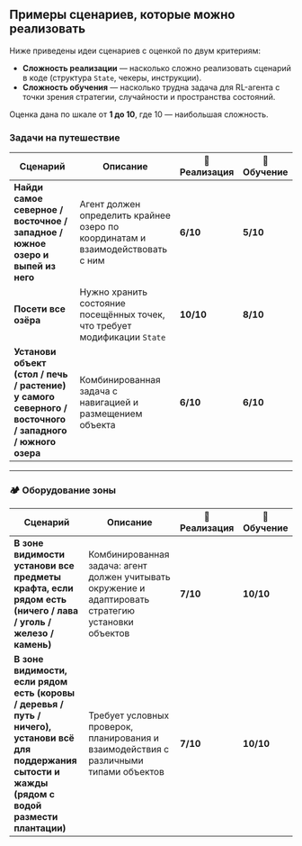

## Примеры сценариев, которые можно реализовать

Ниже приведены идеи сценариев с оценкой по двум критериям:

*  **Сложность реализации** — насколько сложно реализовать сценарий в коде (структура `State`, чекеры, инструкции).
*  **Сложность обучения** — насколько трудна задача для RL-агента с точки зрения стратегии, случайности и пространства состояний.

Оценка дана по шкале от **1 до 10**, где 10 — наибольшая сложность.



###  Задачи на путешествие

| Сценарий                                                                                                | Описание                                                                       | 🧩 Реализация | 🤖 Обучение |
| ------------------------------------------------------------------------------------------------------- | ------------------------------------------------------------------------------ | ------------- | ----------- |
| **Найди самое северное / восточное / западное / южное озеро и выпей из него**                           | Агент должен определить крайнее озеро по координатам и взаимодействовать с ним | **6/10**      | **5/10**    |
| **Посети все озёра**                                                                                    | Нужно хранить состояние посещённых точек, что требует модификации `State`      | **10/10**     | **8/10**    |
| **Установи объект (стол / печь / растение) у самого северного / восточного / западного / южного озера** | Комбинированная задача с навигацией и размещением объекта                      | **6/10**      | **6/10**    |

---

### 🏕️ Оборудование зоны

| Сценарий                                                                                                                                                  | Описание                                                                                             | 🧩 Реализация | 🤖 Обучение |
| --------------------------------------------------------------------------------------------------------------------------------------------------------- | ---------------------------------------------------------------------------------------------------- | ------------- | ----------- |
| **В зоне видимости установи все предметы крафта, если рядом есть (ничего / лава / уголь / железо / камень)**                                              | Комбинированная задача: агент должен учитывать окружение и адаптировать стратегию установки объектов | **7/10**      | **10/10**   |
| **В зоне видимости, если рядом есть (коровы / деревья / путь / ничего), установи всё для поддержания сытости и жажды (рядом с водой размести плантации)** | Требует условных проверок, планирования и взаимодействия с различными типами объектов                | **7/10**      | **10/10**   |
